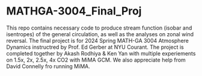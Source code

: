 # MATHGA-3004_Final_Proj

This repo contains necessary code to produce stream function (isobar and isentropes) of the general circulation, as well as the analyses on zonal wind reversal. The final project is for 2024 Spring MATH-GA 3004 Atmosphere Dynamics instructred by Prof. Ed Gerber at NYU Courant. The project is completed together by Akash Rodhiya & Ken Yan with multiple experiements on 1.5x, 2x, 2.5x, 4x CO2 with MiMA GCM. We also appreciate help from David Connelly fro running MiMA.
